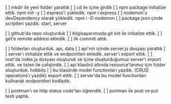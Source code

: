[ ] mkdir ile yeni folder yarattık
[ ] cd ile içine girdik
[ ] npm package initialize ettik. npm init -y
[ ] express'i yükledik. npm i express
[ ] nodemon'u devDependency olarak yükledik. npm i -D nodemon
[ ] package.json çinde scriptleri yazdık. start, server


[ ] github'da repo oluşturduk
[ ] bilgisayarımızda git init ile initialize ettik.
[ ] get'e remote addresi ekledik.
[ ] ilk commiti attık.


[ ] folderları oluşturduk. api, data
[ ] api'nin içinde server.js dosyası yarattık
[ ] server'ı initialize ettik ve endpointleri ekledik. server'ı export ettik.
[ ] root'da index.js dosyası oluşturuk ve içine oluşturduğumuz server'ı import ettik. ve listen ile çalıştırdık.
[ ] api klasörü altında resource'larımız için folder oluşturduk. hobbits
[ ] bu klasörde model functionları yazdık. (CRUD operations'ı yazdık) export ettik.
[ ] server'da bu model functionları kullnarak endponitleri kodladık.


[ ] postman'ı ve http status code'ları öğrendik.
[ ] portman ile post ve put testi yaptık.
